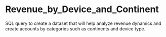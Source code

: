 # Revenue_by_Device_and_Continent
SQL query to create a dataset that will help analyze revenue dynamics and create accounts by categories such as continents and device type. 
